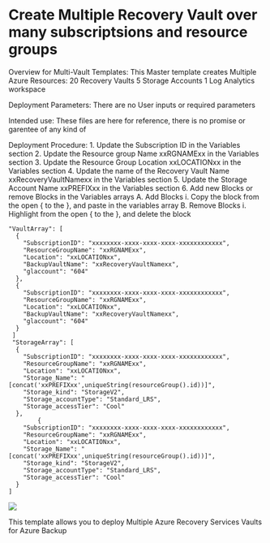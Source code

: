 # Create Multiple Recovery Vault over many subscriptsions and resource groups

Overview for Multi-Vault Templates:
This Master template creates Multiple Azure  Resources:
	20 Recovery Vaults 
  5 Storage Accounts 
  1 Log Analytics workspace
  
Deployment Parameters: 
	There are no User inputs or required parameters
  
Intended use:
  These files are here for reference, there is no promise or garentee of any kind of 
  
 
Deployment Procedure: 
	1.  Update the Subscription ID in the Variables section
  2.  Update the Resource group Name xxRGNAMExx in the Variables section
  3.  Update the Resource Group Location xxLOCATIONxx in the Variables section
  4.  Update the name of the Recovery Vault Name xxRecoveryVaultNamexx in the Variables section 
  5.  Update the Storage Account Name xxPREFIXxx in the Variables section
  6.  Add new Blocks or remove Blocks in the Variables arrays 
    A.  Add Blocks
      i.  Copy the block from the open { to the }, and paste in the variables array 
    B.  Remove Blocks
      i.  Highlight from the open { to the }, and delete the block 
  
    "VaultArray": [
      {
        "SubscriptionID": "xxxxxxxx-xxxx-xxxx-xxxx-xxxxxxxxxxxx",
        "ResourceGroupName": "xxRGNAMExx",
        "Location": "xxLOCATIONxx",
        "BackupVaultName": "xxRecoveryVaultNamexx",
        "glaccount": "604"
      },
      {
        "SubscriptionID": "xxxxxxxx-xxxx-xxxx-xxxx-xxxxxxxxxxxx",
        "ResourceGroupName": "xxRGNAMExx",
        "Location": "xxLOCATIONxx",
        "BackupVaultName": "xxRecoveryVaultNamexx",
        "glaccount": "604"
      }
     ]
     "StorageArray": [
      {
        "SubscriptionID": "xxxxxxxx-xxxx-xxxx-xxxx-xxxxxxxxxxxx",
        "ResourceGroupName": "xxRGNAMExx",
        "Location": "xxLOCATIONxx",
        "Storage_Name": "[concat('xxPREFIXxx',uniqueString(resourceGroup().id))]",
        "Storage_kind": "StorageV2",
        "Storage_accountType": "Standard_LRS",
        "Storage_accessTier": "Cool"
      },
            {
        "SubscriptionID": "xxxxxxxx-xxxx-xxxx-xxxx-xxxxxxxxxxxx",
        "ResourceGroupName": "xxRGNAMExx",
        "Location": "xxLOCATIONxx",
        "Storage_Name": "[concat('xxPREFIXxx',uniqueString(resourceGroup().id))]",
        "Storage_kind": "StorageV2",
        "Storage_accountType": "Standard_LRS",
        "Storage_accessTier": "Cool"
      }
    ]


<a href="https://portal.azure.com/#create/Microsoft.Template/uri/https%3A%2F%2Fraw.githubusercontent.com%2FDeanCefola%2FAzureBackup%2Fmaster%2FMulti_backup_vault.json" target="_blank">
    <img src="http://azuredeploy.net/deploybutton.png"/>
</a>


This template allows you to deploy Multiple Azure Recovery Services Vaults for Azure Backup
